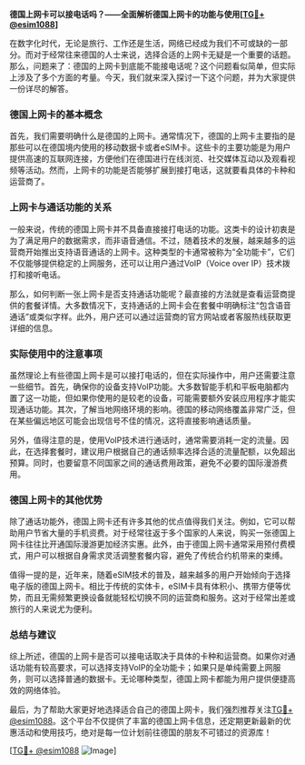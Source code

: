 **德国上网卡可以接电话吗？——全面解析德国上网卡的功能与使用[[TG💪+ @esim1088](https://t.me/s/esim1088)]**

在数字化时代，无论是旅行、工作还是生活，网络已经成为我们不可或缺的一部分。而对于经常往来德国的人士来说，选择合适的上网卡无疑是一个重要的话题。那么，问题来了：德国的上网卡到底能不能接电话呢？这个问题看似简单，但实际上涉及了多个方面的考量。今天，我们就来深入探讨一下这个问题，并为大家提供一份详尽的解答。

### 德国上网卡的基本概念

首先，我们需要明确什么是德国的上网卡。通常情况下，德国的上网卡主要指的是那些可以在德国境内使用的移动数据卡或者eSIM卡。这些卡的主要功能是为用户提供高速的互联网连接，方便他们在德国进行在线浏览、社交媒体互动以及观看视频等活动。然而，上网卡的功能是否能够扩展到接打电话，这就要看具体的卡种和运营商了。

### 上网卡与通话功能的关系

一般来说，传统的德国上网卡并不具备直接接打电话的功能。这类卡的设计初衷是为了满足用户的数据需求，而非语音通信。不过，随着技术的发展，越来越多的运营商开始推出支持语音通话的上网卡。这种类型的卡通常被称为“全功能卡”，它们不仅能够提供稳定的上网服务，还可以让用户通过VoIP（Voice over IP）技术拨打和接听电话。

那么，如何判断一张上网卡是否支持通话功能呢？最直接的方法就是查看运营商提供的套餐详情。大多数情况下，支持通话的上网卡会在套餐中明确标注“包含语音通话”或类似字样。此外，用户还可以通过运营商的官方网站或者客服热线获取更详细的信息。

### 实际使用中的注意事项

虽然理论上有些德国上网卡是可以接打电话的，但在实际操作中，用户还需要注意一些细节。首先，确保你的设备支持VoIP功能。大多数智能手机和平板电脑都内置了这一功能，但如果你使用的是较老的设备，可能需要额外安装应用程序才能实现通话功能。其次，了解当地网络环境的影响。德国的移动网络覆盖非常广泛，但在某些偏远地区可能会出现信号不佳的情况，这将直接影响通话质量。

另外，值得注意的是，使用VoIP技术进行通话时，通常需要消耗一定的流量。因此，在选择套餐时，建议用户根据自己的通话频率选择合适的流量配额，以免超出预算。同时，也要留意不同国家之间的通话费用政策，避免不必要的国际漫游费用。

### 德国上网卡的其他优势

除了通话功能外，德国上网卡还有许多其他的优点值得我们关注。例如，它可以帮助用户节省大量的手机资费。对于经常往返于多个国家的人来说，购买一张德国上网卡往往比开通国际漫游更加经济实惠。此外，由于德国上网卡通常采用预付费模式，用户可以根据自身需求灵活调整套餐内容，避免了传统合约机带来的束缚。

值得一提的是，近年来，随着eSIM技术的普及，越来越多的用户开始倾向于选择电子版的德国上网卡。相比于传统的实体卡，eSIM卡具有体积小、携带方便等优势，而且无需频繁更换设备就能轻松切换不同的运营商和服务。这对于经常出差或旅行的人来说尤为便利。

### 总结与建议

综上所述，德国的上网卡是否可以接电话取决于具体的卡种和运营商。如果你对通话功能有较高要求，可以选择支持VoIP的全功能卡；如果只是单纯需要上网服务，则可以选择普通的数据卡。无论哪种类型，德国上网卡都能为用户提供便捷高效的网络体验。

最后，为了帮助大家更好地选择适合自己的德国上网卡，我们强烈推荐关注[TG💪+ @esim1088](https://t.me/s/esim1088)。这个平台不仅提供了丰富的德国上网卡信息，还定期更新最新的优惠活动和使用技巧，绝对是每一位计划前往德国的朋友不可错过的资源库！

[[TG💪+ @esim1088](https://t.me/s/esim1088) ![Image](https://i.postimg.cc/4NQfJmqS/Snipaste-2025-05-13-00-14-12.png)]